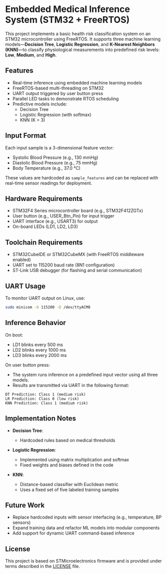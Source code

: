 # Embedded Medical Inference System (STM32 + FreeRTOS)

This project implements a basic health risk classification system on an STM32 microcontroller using FreeRTOS. It supports three machine learning models—**Decision Tree**, **Logistic Regression**, and **K-Nearest Neighbors (KNN)**—to classify physiological measurements into predefined risk levels: **Low**, **Medium**, and **High**.

## Features

- Real-time inference using embedded machine learning models
- FreeRTOS-based multi-threading on STM32
- UART output triggered by user button press
- Parallel LED tasks to demonstrate RTOS scheduling
- Predictive models include:
  - Decision Tree
  - Logistic Regression (with softmax)
  - KNN (K = 3)

## Input Format

Each input sample is a 3-dimensional feature vector:

- Systolic Blood Pressure (e.g., 130 mmHg)
- Diastolic Blood Pressure (e.g., 75 mmHg)
- Body Temperature (e.g., 37.0 °C)

These values are hardcoded as `sample_features` and can be replaced with real-time sensor readings for deployment.

## Hardware Requirements

- STM32F4 Series microcontroller board (e.g., STM32F412ZGTx)
- User button (e.g., USER_Btn_Pin) for input trigger
- UART interface (e.g., USART3) for output
- On-board LEDs (LD1, LD2, LD3)

## Toolchain Requirements

- STM32CubeIDE or STM32CubeMX (with FreeRTOS middleware enabled)
- UART set to 115200 baud rate (8N1 configuration)
- ST-Link USB debugger (for flashing and serial communication)

## UART Usage

To monitor UART output on Linux, use:

```bash
sudo minicom -b 115200 -D /dev/ttyACM0
```

## Inference Behavior

On boot:
- LD1 blinks every 500 ms
- LD2 blinks every 1000 ms
- LD3 blinks every 2000 ms

On user button press:
- The system runs inference on a predefined input vector using all three models.
- Results are transmitted via UART in the following format:

```
DT Prediction: Class 1 (medium risk)
LR Prediction: Class 0 (low risk)
KNN Prediction: Class 1 (medium risk)
```

## Implementation Notes

- **Decision Tree**:
  - Hardcoded rules based on medical thresholds

- **Logistic Regression**:
  - Implemented using matrix multiplication and softmax
  - Fixed weights and biases defined in the code

- **KNN**:
  - Distance-based classifier with Euclidean metric
  - Uses a fixed set of five labeled training samples

## Future Work

- Replace hardcoded inputs with sensor interfacing (e.g., temperature, BP sensors)
- Expand training data and refactor ML models into modular components
- Add support for dynamic UART command-based inference

## License

This project is based on STMicroelectronics firmware and is provided under terms described in the [LICENSE](LICENSE) file.
